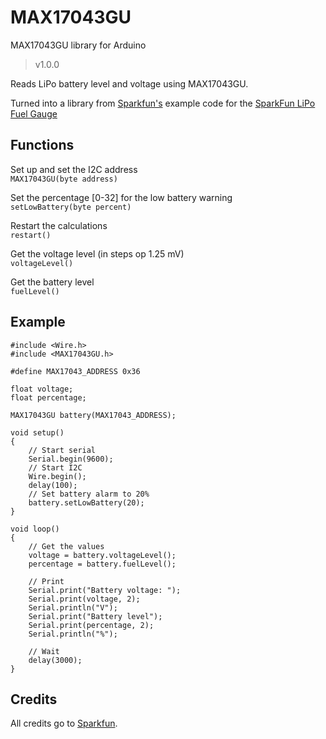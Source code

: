 # MAX17043GU

MAX17043GU library for Arduino
>v1.0.0

Reads LiPo battery level and voltage using MAX17043GU.

Turned into a library from [Sparkfun's](https://www.sparkfun.com) example code for the [SparkFun LiPo Fuel Gauge](https://www.sparkfun.com/products/10617)

## Functions
Set up and set the I2C address  
`MAX17043GU(byte address)`

Set the percentage [0-32] for the low battery warning  
`setLowBattery(byte percent)`

Restart the calculations  
`restart()`

Get the voltage level (in steps op 1.25 mV)  
`voltageLevel()`

Get the battery level  
`fuelLevel()`

## Example
```
#include <Wire.h>
#include <MAX17043GU.h>

#define MAX17043_ADDRESS 0x36

float voltage;
float percentage;

MAX17043GU battery(MAX17043_ADDRESS);

void setup() 
{
	// Start serial
	Serial.begin(9600);
	// Start I2C
	Wire.begin();
	delay(100);
	// Set battery alarm to 20%
	battery.setLowBattery(20);
}

void loop() 
{
	// Get the values
	voltage = battery.voltageLevel();
	percentage = battery.fuelLevel();
	
	// Print
	Serial.print("Battery voltage: ");
	Serial.print(voltage, 2);
	Serial.println("V");
	Serial.print("Battery level");
	Serial.print(percentage, 2);
	Serial.println("%");
	
	// Wait
	delay(3000);
}
```

## Credits
All credits go to [Sparkfun](https://www.sparkfun.com).